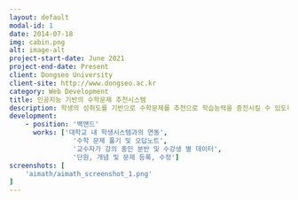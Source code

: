 ```yaml
---
layout: default
modal-id: 1
date: 2014-07-18
img: cabin.png
alt: image-alt
project-start-date: June 2021
project-end-date: Present
client: Dongseo University
client-site: http://www.dongseo.ac.kr
category: Web Development
title: 인공지능 기반의 수학문제 추천시스템
description: 학생의 성취도를 기반으로 수학문제를 추천으로 학습능력을 증진시킬 수 있도록 하는 인공지능 기반의 수학문제 추천시스템입니다.
development:
    - position: '백앤드'
      works: ['대학교 내 학생시스템과의 연동',
                '수학 문제 풀기 및 오답노트',
                '교수자가 강의 중인 분반 및 수강생 별 데이터', 
                '단원, 개념 및 문제 등록, 수정']
screenshots: [
    'aimath/aimath_screenshot_1.png'
]
---
```

